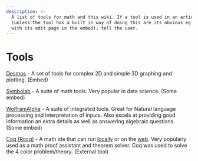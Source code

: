 ```yaml
---
description: >-
  A list of tools for math and this wiki. If a tool is used in an article
  (unless the tool has a built in way of doing this are its obvious eg: Desmos
  with its edit page in the embed); tell the user.
---
```


# Tools

[Desmos](https://desmos.com) - A set of tools for complex 2D and simple 3D graphing and plotting. (Embed)

[Symbolab](https://symbolab.com) - A suite of math tools. Very popular in data science. (Some embed)

[WolframAlpha](https://wolframalpha.com) - A suite of integrated tools. Great for Natural language processing and interpretation of inputs. Also excels at providing good information an extra details as well as answering algebraic questions. (Some embed)

[Coq (Rocq)](https://coq.inria.fr/) - A math ide that can run [locally](https://coq.inria.fr/download) or on the [web](https://coq.vercel.app/). Very popularly used as a math proof assistant and theorem solver. Coq was used to solve the 4 color problem/theory. (External tool)
